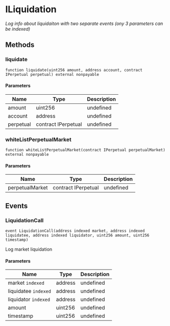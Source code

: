 # ILiquidation

*Log info about liquidaiton with two separate events (ony 3 parameters can be indexed)*







## Methods

### liquidate

```solidity
function liquidate(uint256 amount, address account, contract IPerpetual perpetual) external nonpayable
```





#### Parameters

| Name | Type | Description |
|---|---|---|
| amount | uint256 | undefined
| account | address | undefined
| perpetual | contract IPerpetual | undefined

### whiteListPerpetualMarket

```solidity
function whiteListPerpetualMarket(contract IPerpetual perpetualMarket) external nonpayable
```





#### Parameters

| Name | Type | Description |
|---|---|---|
| perpetualMarket | contract IPerpetual | undefined



## Events

### LiquidationCall

```solidity
event LiquidationCall(address indexed market, address indexed liquidatee, address indexed liquidator, uint256 amount, uint256 timestamp)
```

Log market liquidation



#### Parameters

| Name | Type | Description |
|---|---|---|
| market `indexed` | address | undefined |
| liquidatee `indexed` | address | undefined |
| liquidator `indexed` | address | undefined |
| amount  | uint256 | undefined |
| timestamp  | uint256 | undefined |



